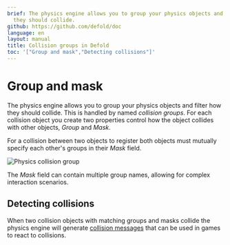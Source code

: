 ```yaml
---
brief: The physics engine allows you to group your physics objects and filter how
  they should collide.
github: https://github.com/defold/doc
language: en
layout: manual
title: Collision groups in Defold
toc: '["Group and mask","Detecting collisions"]'
---
```


# Group and mask

The physics engine allows you to group your physics objects and filter how they should collide. This is handled by named _collision groups_. For each collision object you create two properties control how the object collides with other objects, *Group* and *Mask*.

For a collision between two objects to register both objects must mutually specify each other's groups in their *Mask* field.

![Physics collision group](../images/physics/collision_group.png)

The *Mask* field can contain multiple group names, allowing for complex interaction scenarios.

## Detecting collisions
When two collision objects with matching groups and masks collide the physics engine will generate [collision messages](/manuals/physics-messages) that can be used in games to react to collisions.